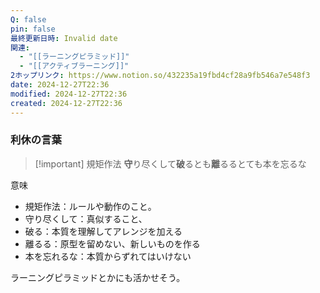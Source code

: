 ```yaml
---
Q: false
pin: false
最終更新日時: Invalid date
関連:
  - "[[ラーニングピラミッド]]"
  - "[[アクティブラーニング]]"
2ホップリンク: https://www.notion.so/432235a19fbd4cf28a9fb546a7e548f3
date: 2024-12-27T22:36
modified: 2024-12-27T22:36
created: 2024-12-27T22:36
---
```

  

### 利休の言葉

> [!important] 規矩作法 **守**り尽くして**破**るとも**離**るるとても本を忘るな

  

意味

- 規矩作法：ルールや動作のこと。
- 守り尽くして：真似すること、
- 破る：本質を理解してアレンジを加える
- 離るる：原型を留めない、新しいものを作る
- 本を忘れるな：本質からずれてはいけない

  

ラーニングピラミッドとかにも活かせそう。